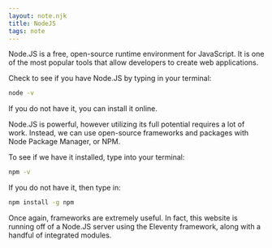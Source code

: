 ```yaml
---
layout: note.njk
title: NodeJS
tags: note
---
```

Node.JS is a free, open-source runtime environment for JavaScript. It is one of the most popular tools that allow developers to create web applications. 

Check to see if you have Node.JS by typing in your terminal:
```bash
node -v
```
If you do not have it, you can install it online. 

Node.JS is powerful, however utilizing its full potential requires a lot of work. Instead, we can use open-source frameworks and packages with Node Package Manager, or NPM.

To see if we have it installed, type into your terminal:
```bash
npm -v
```
If you do not have it, then type in:
```bash
npm install -g npm
```

Once again, frameworks are extremely useful. In fact, this website is running off of a Node.JS server using the Eleventy framework, along with a handful of integrated modules.